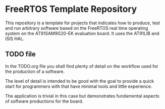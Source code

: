 # FreeRTOS Template Repository 
This repository is a template for projects that indicates how to produce, test and run arbitrary software based on the FreeRTOS real time operating system on the AT91SAM9G20-EK evaluation board. It uses the AT91LIB and ISIS HAL.

## TODO file
In the TODO.org file you shall find plenty of detail on the workflow
used for the production of a software.

The level of detail is intended to be good with the goal to provide a quick start for programmers with that have minimal tools and little experience.

The application is trivial in this case but demonstrates fundamental
aspects of software productions for the board.
